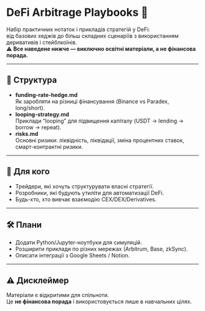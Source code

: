 # DeFi Arbitrage Playbooks 📒

Набір практичних нотаток і прикладів стратегій у DeFi:  
від базових хеджів до більш складних сценаріїв з використанням деривативів і стейблкоїнів.  
⚠️ **Все наведене нижче — виключно освітні матеріали, а не фінансова порада.**

---

## 📂 Структура
- **funding-rate-hedge.md**  
  Як заробляти на різниці фінансування (Binance vs Paradex, long/short).
- **looping-strategy.md**  
  Приклади “looping” для підвищення капіталу (USDT → lending → borrow → repeat).
- **risks.md**  
  Основні ризики: ліквідність, ліквідації, зміна процентних ставок, смарт-контрактні ризики.

---

## 🚀 Для кого
- Трейдери, які хочуть структурувати власні стратегії.
- Розробники, які будують утиліти для автоматизації DeFi.
- Будь-хто, хто вивчає взаємодію CEX/DEX/Derivatives.

---

## 🛠️ Плани
- Додати Python/Jupyter-ноутбуки для симуляцій.
- Розширити приклади по різних мережах (Arbitrum, Base, zkSync).
- Описати інтеграції з Google Sheets / Notion.

---

## ⚠️ Дисклеймер
Матеріали є відкритими для спільноти.  
Це **не фінансова порада** і використовується лише в навчальних цілях.

